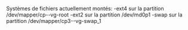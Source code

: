 Systèmes de fichiers actuellement montés:
-ext4 sur la partition /dev/mapper/cp--vg-root
-ext2 sur la partition /dev/md0p1
-swap sur la partition /dev/mapper/cp3--vg-swap_1